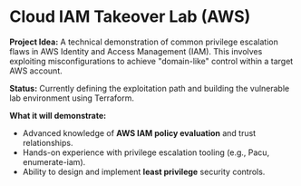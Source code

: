 # Cloud IAM Takeover Lab (AWS)

**Project Idea:** A technical demonstration of common privilege escalation flaws in AWS Identity and Access Management (IAM). This involves exploiting misconfigurations to achieve "domain-like" control within a target AWS account.

**Status:** Currently defining the exploitation path and building the vulnerable lab environment using Terraform.

**What it will demonstrate:**
* Advanced knowledge of **AWS IAM policy evaluation** and trust relationships.
* Hands-on experience with privilege escalation tooling (e.g., Pacu, enumerate-iam).
* Ability to design and implement **least privilege** security controls.
